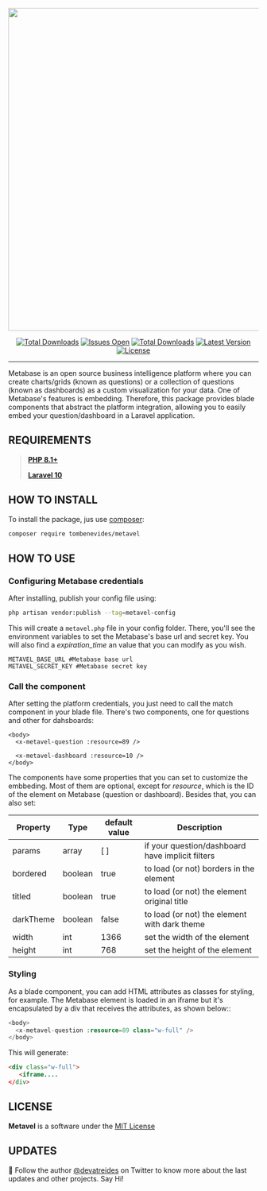 <p align="center"><a href="https://github.com/tombenevides" target="_blank"><img src="https://banners.beyondco.de/Metavel.png?theme=light&packageManager=composer+require&packageName=tombenevides%2Fmetavel&pattern=architect&style=style_1&description=Simple+way+to+integrate+Metabase+with+Laravel&md=1&showWatermark=0&fontSize=100px&images=chart-pie" width="650"></a></p>

<p align="center">
  <a href="https://github.com/tombenevides/metavel/actions"><img alt="Total Downloads" src="https://github.com/tombenevides/metavel/actions/workflows/tests.yml/badge.svg?branch=main"></a>
  <a href="https://github.com/tombenevides/metavel/issues"><img alt="Issues Open" src="https://img.shields.io/github/issues/tombenevides/metavel"></a>
  <a href="https://packagist.org/packages/tombenevides/metavelr"><img alt="Total Downloads" src="https://img.shields.io/packagist/dt/tombenevides/metavel"></a>
  <a href="https://packagist.org/packages/tombenevides/metavel"><img alt="Latest Version" src="https://img.shields.io/packagist/v/tombenevides/metavel"></a>
  <a href="https://packagist.org/packages/tombenevides/metavel"><img alt="License" src="https://img.shields.io/packagist/l/tombenevides/metavel"></a>
</p>

---

Metabase is an open source business intelligence platform where you can create charts/grids (known as questions) or a collection of questions (known as dashboards) as a custom visualization for your data. One of Metabase's features is embedding. Therefore, this package provides blade components that abstract the platform integration, allowing you to easily embed your question/dashboard in a Laravel application.

## REQUIREMENTS
> **[PHP 8.1+](https://www.php.net/releases/)**
>
> **[Laravel 10](https://github.com/laravel/laravel)**


## HOW TO INSTALL

To install the package, jus use [composer](https://getcomposer.org):

```bash
composer require tombenevides/metavel
```

## HOW TO USE

### Configuring Metabase credentials

After installing, publish your config file using:

```bash
php artisan vendor:publish --tag=metavel-config
```

This will create a `metavel.php` file in your config folder. There, you'll see the environment variables to set the Metabase's base url and secret key. You will also find a *expiration_time* an value that you can modify as you wish.

```env
METAVEL_BASE_URL #Metabase base url
METAVEL_SECRET_KEY #Metabase secret key
```

### Call the component

After setting the platform credentials, you just need to call the match component in your blade file. There's two components, one for questions and other for dahsboards:

```blade
<body>
  <x-metavel-question :resource=89 />
  
  <x-metavel-dashboard :resource=10 />
</body>
```

The components have some properties that you can set to customize the embbeding. Most of them are optional, except for *resource*, which is the ID of the element on Metabase (question or dashboard). Besides that, you can also set:

| Property  | Type    | default value | Description                                      |
|-----------|---------|---------------|--------------------------------------------------|
| params    | array   | [ ]           | if your question/dashboard have implicit filters |
| bordered  | boolean | true          | to load (or not) borders in the element          |
| titled    | boolean | true          | to load (or not) the element original title      |
| darkTheme | boolean | false         | to load (or not) the element with dark theme     |
| width     | int     | 1366          | set the width of the element                     |
| height    | int     | 768           | set the height of the element                    |

### Styling

As a blade component, you can add HTML attributes as classes for styling, for example. The Metabase element is loaded in an iframe but it's encapsulated by a div that receives the attributes, as shown below::

```php
<body>
  <x-metavel-question :resource=89 class="w-full" />
</body>
```

This will generate:

```html
<div class="w-full">
   <iframe....
</div>
```

## LICENSE

**Metavel** is a software under the [MIT License](LICENSE)

## UPDATES

👋 Follow the author [@devatreides](https://twitter.com/devatreides) on Twitter to know more about the last updates and other projects. Say Hi!
